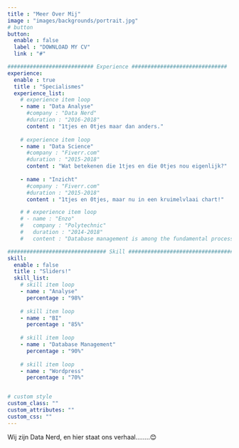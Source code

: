 ```yaml
---
title : "Meer Over Mij"
image : "images/backgrounds/portrait.jpg"
# button
button:
  enable : false
  label : "DOWNLOAD MY CV"
  link : "#"

########################### Experience ##############################
experience:
  enable : true
  title : "Specialismes"
  experience_list:
    # experience item loop
    - name : "Data Analyse"
      #company : "Data Nerd"
      #duration : "2016-2018"
      content : "1tjes en 0tjes maar dan anders."
      
    # experience item loop
    - name : "Data Science"
      #company : "Fiverr.com"
      #duration : "2015-2018"
      content : "Wat betekenen die 1tjes en die 0tjes nou eigenlijk?"
      
    - name : "Inzicht"
      #company : "Fiverr.com"
      #duration : "2015-2018"
      content : "1tjes en 0tjes, maar nu in een kruimelvlaai chart!"

    # # experience item loop
    # - name : "Enzo"
    #   company : "Polytechnic"
    #   duration : "2014-2018"
    #   content : "Database management is among the fundamental processes in the software field of computing. I know MS Access very well."

############################### Skill #################################
skill:
  enable : false
  title : "Sliders!"
  skill_list:
    # skill item loop
    - name : "Analyse"
      percentage : "98%"
      
    # skill item loop
    - name : "BI"
      percentage : "85%"
      
    # skill item loop
    - name : "Database Management"
      percentage : "90%"
      
    # skill item loop
    - name : "Wordpress"
      percentage : "70%"


# custom style
custom_class: "" 
custom_attributes: "" 
custom_css: ""
---
```


Wij zijn Data Nerd, en hier staat ons verhaal........😊
